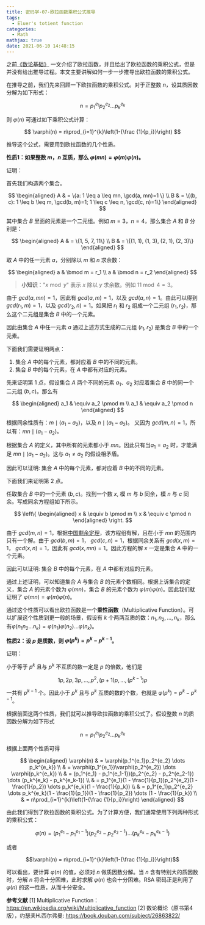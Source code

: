 ```yaml
---
title: 密码学-07-欧拉函数乘积公式推导
tags:
  - Eluer's totient function
categories:
  - Math
mathjax: true
date: 2021-06-10 14:48:15
---
```



之前[《数论基础》](https://chenliang.org/2021/02/25/foundations-of-number-theory/) 一文介绍了欧拉函数，并且给出了欧拉函数的乘积公式，但是并没有给出推导过程。本文主要讲解如何一步一步推导出欧拉函数的乘积公式。

<!--more-->

在推导之前，我们先来回顾一下欧拉函数的乘积公式。对于正整数 $n$，设其质因数分解为如下形式：

$$n = p_1^{e_1}p_2^{e_2} \dots p_k^{e_k}$$

则 $\varphi (n)$ 可通过如下乘积公式计算：

$$ \varphi(n) = n\prod_{i=1}^{k}\left(1-{\frac {1}{p_i}}\right) $$

推导这个公式，需要用到欧拉函数的几个性质。

**性质1：如果整数 $m$，$n$ 互质，那么 $\varphi(mn) = \varphi(m)\varphi(n)$。**

证明：

首先我们构造两个集合。

$$
\begin{aligned}
A & = \{a: 1 \leq a \leq mn, \gcd(a, mn)=1 \} \\
B & = \{(b, c): 1 \leq b \leq m, \gcd(b, m)=1; 1 \leq c \leq n, \gcd(c, n)=1\}
\end{aligned}
$$

其中集合 $B$ 里面的元素是一个二元组。例如 $m = 3$，$n = 4$，那么集合 $A$ 和 $B$ 分别是：

$$
\begin{aligned}
A & = \{1, 5, 7, 11\} \\
B & = \{(1, 1), (1, 3), (2, 1), (2, 3)\}
\end{aligned}
$$

取 $A$ 中的任一元素 $a$，分别除以 $m$ 和 $n$ 求余数：

$$
\begin{aligned}
a & \bmod m = r_1 \\
a & \bmod n = r_2
\end{aligned}
$$

> **小知识**："$x \bmod y$" 表示 $x$ 除以 $y$ 求余数。例如 $11 \bmod 4 = 3$。

由于 $gcd(a, mn)=1$，因此有 $gcd(a, m)=1$，以及 $gcd(a, n)=1$。由此可以得到 $gcd(r_1, m)=1$，以及 $gcd(r_2, n)=1$。如果把 $r_1$ 和 $r_2$ 组成一个二元组 $(r_1, r_2)$，那么这个二元组是集合 $B$ 中的一个元素。

因此由集合 $A$ 中任一元素 $a$ 通过上述方式生成的二元组 $(r_1, r_2)$ 是集合 $B$ 中的一个元素。

下面我们需要证明两点：

1. 集合 $A$ 中的每个元素，都对应着 $B$ 中的不同的元素。
2. 集合 $B$ 中的每个元素，在 $A$ 中都有对应的元素。

先来证明第 1 点，假设集合 $A$ 两个不同的元素 $a_1$、$a_2$ 对应着集合 $B$ 中的同一个二元组 $(b, c)$。那么有

$$
\begin{aligned}
a_1 & \equiv a_2 \pmod m \\
a_1 & \equiv a_2 \pmod n
\end{aligned}
$$

根据同余性质有：$m \mid (a_1 - a_2)$，以及 $n \mid (a_1 - a_2)$。 又因为 $gcd(m, n)=1$，所以有：$mn \mid (a_1 - a_2)$。

根据集合 $A$ 的定义，其中所有的元素都小于 $mn$。因此只有当$a_1 = a_2$ 时，才能满足 $mn \mid (a_1 - a_2)$。这与 $a_1 \neq a_2$ 的假设相矛盾。

因此可以证明: 集合 $A$ 中的每个元素，都对应着 $B$ 中的不同的元素。

下面我们来证明第 2 点。

任取集合 $B$ 中的一个元素 $(b, c)$。找到一个数 $x$, 模 $m$ 与 $b$ 同余，模 $n$ 与 $c$ 同余。写成同余方程组如下所示。

$$
\left\{ \begin{aligned} 
x & \equiv b \pmod m \\ 
x & \equiv c \pmod n
\end{aligned} \right.
$$

由于 $gcd(m, n)=1$，根据[中国剩余定理](https://chenliang.org/2021/05/15/chinese-remainder-theorem/)，该方程组有解，且在小于 $mn$ 的范围内只有一个解。由于 $gcd(b, m)=1$， $gcd(c, n)=1$，根据同余关系有 $gcd(x, m)=1$， $gcd(x, n)=1$，因此有 $gcd(x, mn)=1$。因此方程的解 $x$ 一定是集合 $A$ 中的一个元素。

因此可以证明: 集合 $B$ 中的每个元素，在 $A$ 中都有对应的元素。

通过上述证明，可以知道集合 $A$ 与集合 $B$ 的元素个数相同。根据上诉集合的定义，集合 $A$ 的元素个数为 $\varphi(mn)$，集合 $B$ 的元素个数为 $\varphi(m)\varphi(n)$。因此我们就证明了 $\varphi(mn) = \varphi(m)\varphi(n)$。

通过这个性质可以看出欧拉函数是一个**乘性函数**（Multiplicative Function）。可以扩展这个性质到更一般的场景，假设有 $k$ 个两两互质的数：$n_1, n_2, \dots, n_k$，那么有$\varphi(n_1 n_2 \dots n_k) = \varphi(n_1)\varphi(n_2) \dots \varphi(n_k)$。

**性质2：设 $p$ 是质数，则 $\varphi(p^k) = p^k - p^{k-1}$。**

证明：

小于等于 $p^k$ 且与 $p^k$ 不互质的数一定是 $p$ 的倍数，他们是

$$1p, 2p, 3p, \dots, p^2, (p+1)p, \dots, (p^{k-1})p$$

一共有 $p^{k-1}$ 个。因此小于 $p^k$ 且与 $p^k$ 互质的数的个数，也就是 $\varphi(p^k) = p^k - p^{k-1}$。

根据前面这两个性质，我们就可以推导欧拉函数的乘积公式了。假设整数 $n$ 的质因数分解为如下形式 

$$n = p_1^{e_1}p_2^{e_2} \dots p_k^{e_k}$$

根据上面两个性质可得

$$
\begin{aligned}
\varphi(n) & = \varphi(p_1^{e_1}p_2^{e_2} \dots p_k^{e_k}) \\
           & = \varphi(p_1^{e_1})\varphi(p_2^{e_2}) \dots \varphi(p_k^{e_k}) \\
           & = (p_1^{e_1} - p_1^{e_1-1})(p_2^{e_2} - p_2^{e_2-1}) \dots (p_k^{e_k} - p_k^{e_k-1}) \\
           & = p_1^{e_1}(1 - \frac{1}{p_1})p_2^{e_2}(1 - \frac{1}{p_2}) \dots p_k^{e_k}(1 - \frac{1}{p_k}) \\
           & = p_1^{e_1}p_2^{e_2} \dots p_k^{e_k}(1 - \frac{1}{p_1})(1 - \frac{1}{p_2}) \dots (1 - \frac{1}{p_k}) \\
           & = n\prod_{i=1}^{k}\left(1-{\frac {1}{p_i}}\right)
\end{aligned}
$$

由此我们得到了欧拉函数的乘积公式。为了计算方便，我们通常使用下列两种形式的乘积公式：

$$\varphi(n) = (p_1^{e_1} - p_1^{e_1-1})(p_2^{e_2} - p_2^{e_2-1}) \dots (p_k^{e_k} - p_k^{e_k-1})$$

或者

$$\varphi(n) = n\prod_{i=1}^{k}\left(1-{\frac {1}{p_i}}\right)$$

可以看出，要计算 $\varphi(n)$ 的值，必须对 $n$ 做质因数分解。当 $n$ 含有特别大的质因数时，分解 $n$ 将会十分困难，此时求解 $\varphi(n)$ 也会十分困难。RSA 密码正是利用了 $\varphi(n)$ 的这一性质，从而十分安全。

**参考文献**
[1] Multiplicative Function：https://en.wikipedia.org/wiki/Multiplicative_function
[2] 数论概论（原书第4版），约瑟夫H.西尔弗曼: https://book.douban.com/subject/26863822/
